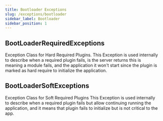 ```yaml
---
title: Bootloader Exceptions
slug: /exceptions/bootloader
sidebar_label: Bootloader
sidebar_position: 1
---
```


## BootLoaderRequiredExceptions

Exception Class for Hard Required Plugins. This Exception is used internally to describe when a required plugin fails,
is the server returns this is meaning a module fails, and the application it won't start since the plugin is marked as
hard require to initialize the application.

## BootLoaderSoftExceptions

Exception Class for Soft Required Plugins This Exception is used internally to describe when a required plugin fails but
allow continuing running the application, and it means that plugin fails to initialize but is not critical to the app.
